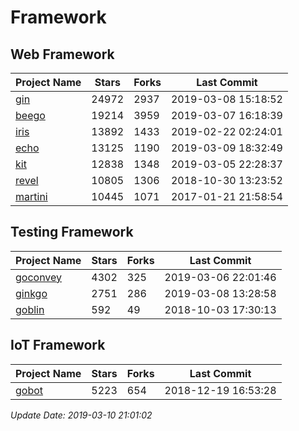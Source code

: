 # Framework

## Web Framework

| Project Name | Stars | Forks | Last Commit |
| ------------ | ----- | ----- | ----------- |
| [gin](https://github.com/gin-gonic/gin) | 24972 | 2937 | 2019-03-08 15:18:52 |
| [beego](https://github.com/astaxie/beego) | 19214 | 3959 | 2019-03-07 16:18:39 |
| [iris](https://github.com/kataras/iris) | 13892 | 1433 | 2019-02-22 02:24:01 |
| [echo](https://github.com/labstack/echo) | 13125 | 1190 | 2019-03-09 18:32:49 |
| [kit](https://github.com/go-kit/kit) | 12838 | 1348 | 2019-03-05 22:28:37 |
| [revel](https://github.com/revel/revel) | 10805 | 1306 | 2018-10-30 13:23:52 |
| [martini](https://github.com/go-martini/martini) | 10445 | 1071 | 2017-01-21 21:58:54 |

## Testing Framework

| Project Name | Stars | Forks | Last Commit |
| ------------ | ----- | ----- | ----------- |
| [goconvey](https://github.com/smartystreets/goconvey) | 4302 | 325 | 2019-03-06 22:01:46 |
| [ginkgo](https://github.com/onsi/ginkgo) | 2751 | 286 | 2019-03-08 13:28:58 |
| [goblin](https://github.com/franela/goblin) | 592 | 49 | 2018-10-03 17:30:13 |

## IoT Framework

| Project Name | Stars | Forks | Last Commit |
| ------------ | ----- | ----- | ----------- |
| [gobot](https://github.com/hybridgroup/gobot) | 5223 | 654 | 2018-12-19 16:53:28 |

*Update Date: 2019-03-10 21:01:02*